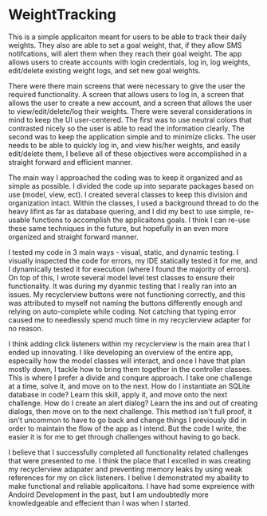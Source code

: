 # WeightTracking

This is a simple applicaiton meant for users to be able to track their daily weights.  They also are able to set a goal weight, that, if they allow SMS notifcations, will alert them when they reach their goal weight.  The app allows users to create accounts with login credentials, log in, log weights, edit/delete existing weight logs, and set new goal weights.  

There were there main screens that were necessary to give the user the required functionality.  A screen that allows users to log in, a screen that allows the user to create a new account, and a screen that allows the user to view/edit/delete/log their weights.  There were several considerations in mind to keep the UI user-centered.  The first was to use neutral colors that contrasted nicely so the user is able to read the information clearly.  The second was to keep the application simple and to minimize clicks.  The user needs to be able to quickly log in, and view his/her weights, and easily edit/delete them, I believe all of these objectives were accomplished in a straight forward and efficient manner. 

The main way I approached the coding was to keep it organized and as simple as possible.  I divided the code up into separate packages based on use (model, view, ect).  I created several classes to keep this division and organization intact.  Within the classes, I used a background thread to do the heavy lifint as far as database quering, and I did my best to use simple, re-usable functions to accomplish the applicaitons goals.  I think I can re-use these same techniques in the future, but hopefully in an even more organized and straight forward manner. 

I tested my code in 3 main ways - visual, static, and dynamic testing.  I visually inspected the code for errors, my IDE statically tested it for me, and I dynamically tested it for execution (where I found the majority of errors).  On top of this, I wrote several model level test classes to ensure their functionality.  It was during my dyanmic testing that I really ran into an issues.  My recyclerview buttons were not functioning correctly, and this was attributed to myself not naming the buttons differently enough and relying on auto-complete while coding.  Not catching that typing error caused me to needlessly spend much time in my recyclerview adapter for no reason. 

I think adding click listeners within my recyclerview is the main area that I ended up innovating.  I like developing an overview of the entire app, especailly how the model classes will interact, and once I have that plan mostly down, I tackle how to bring them together in the controller classes.  This is where I prefer a divide and conqure approach.  I take one challenge at a time, solve it, and move on to the next.  How do I instantiate an SQLite database in code? Learn this skill, apply it, and move onto the next challenge.  How do I create an alert dialog? Learn the ins and out of creating dialogs, then move on to the next challenge.  This method isn't full proof, it isn't uncommon to have to go back and change things I previously did in order to maintain the flow of the app as I intend.  But the code I write, the easier it is for me to get through challenges without having to go back. 

I believe that I successfully completed all functionality related challenges that were presented to me. I think the place that I excelled in was creating my recyclerview adapater and preventing memory leaks by using weak references for my on click listeners.  I belive I demonstrated my abaility to make functional and reliable applicaitons.  I have had some expreience with Andoird Development in the past, but I am undoubtedly more knowledgeable and effecient than I was when I started. 
